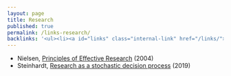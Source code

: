 ```yaml
---
layout: page
title: Research
published: true
permalink: /links-research/
backlinks: '<ul><li><a id="links" class="internal-link" href="/links/">Links</a></li></ul>'
---
```


* Nielsen, [Principles of Effective Research](http://michaelnielsen.org/blog/principles-of-effective-research/) (2004)
* Steinhardt, [Research as a stochastic decision process](https://cs.stanford.edu/~jsteinhardt/ResearchasaStochasticDecisionProcess.html) (2019)
